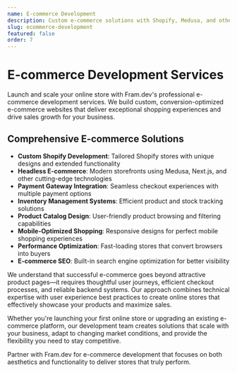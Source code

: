 ```yaml
---
name: E-commerce Development
description: Custom e-commerce solutions with Shopify, Medusa, and other platforms to create high-converting online stores with seamless payments, inventory management, and exceptional user experiences.
slug: ecommerce-development
featured: false
order: 7
---
```


# E-commerce Development Services

Launch and scale your online store with Fram.dev's professional e-commerce development services. We build custom, conversion-optimized e-commerce websites that deliver exceptional shopping experiences and drive sales growth for your business.

## Comprehensive E-commerce Solutions

- **Custom Shopify Development**: Tailored Shopify stores with unique designs and extended functionality
- **Headless E-commerce**: Modern storefronts using Medusa, Next.js, and other cutting-edge technologies
- **Payment Gateway Integration**: Seamless checkout experiences with multiple payment options
- **Inventory Management Systems**: Efficient product and stock tracking solutions
- **Product Catalog Design**: User-friendly product browsing and filtering capabilities
- **Mobile-Optimized Shopping**: Responsive designs for perfect mobile shopping experiences
- **Performance Optimization**: Fast-loading stores that convert browsers into buyers
- **E-commerce SEO**: Built-in search engine optimization for better visibility

We understand that successful e-commerce goes beyond attractive product pages—it requires thoughtful user journeys, efficient checkout processes, and reliable backend systems. Our approach combines technical expertise with user experience best practices to create online stores that effectively showcase your products and maximize sales.

Whether you're launching your first online store or upgrading an existing e-commerce platform, our development team creates solutions that scale with your business, adapt to changing market conditions, and provide the flexibility you need to stay competitive.

Partner with Fram.dev for e-commerce development that focuses on both aesthetics and functionality to deliver stores that truly perform. 